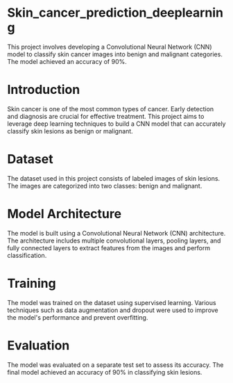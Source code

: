 # Skin_cancer_prediction_deeplearning
This project involves developing a Convolutional Neural Network (CNN) model to classify skin cancer images into benign and malignant categories. The model achieved an accuracy of 90%.
# Introduction
Skin cancer is one of the most common types of cancer. Early detection and diagnosis are crucial for effective treatment. This project aims to leverage deep learning techniques to build a CNN model that can accurately classify skin lesions as benign or malignant.

# Dataset
The dataset used in this project consists of labeled images of skin lesions. The images are categorized into two classes: benign and malignant.

# Model Architecture
The model is built using a Convolutional Neural Network (CNN) architecture. The architecture includes multiple convolutional layers, pooling layers, and fully connected layers to extract features from the images and perform classification.

# Training
The model was trained on the dataset using supervised learning. Various techniques such as data augmentation and dropout were used to improve the model's performance and prevent overfitting.

# Evaluation
The model was evaluated on a separate test set to assess its accuracy. The final model achieved an accuracy of 90% in classifying skin lesions.

